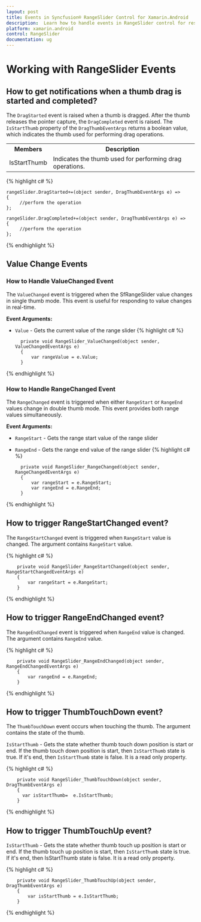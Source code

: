 ```yaml
---
layout: post
title: Events in Syncfusion® RangeSlider Control for Xamarin.Android
description:  Learn how to handle events in RangeSlider control for responsive user interactions and implement custom behaviors in Xamarin.Android applications.
platform: xamarin.android
control: RangeSlider 
documentation: ug
---
```

# Working with RangeSlider Events
## How to get notifications when a thumb drag is started and completed?

The `DragStarted` event is raised when a thumb is dragged. After the thumb releases the pointer capture, the `DragCompleted` event is raised. The `IsStartThumb` property of the `DragThumbEventArgs` returns a boolean value, which indicates the thumb used for performing drag operations.

<table>
<tr>
<th>Members</th>
<th>Description</th>
</tr>
<tr>
<td>IsStartThumb</td>
<td>Indicates the thumb used for performing drag operations.</td>
</tr>
</table>

                                                
{% highlight c# %}

	rangeSlider.DragStarted+=(object sender, DragThumbEventArgs e) =>
	{
         //perform the operation
	};

	rangeSlider.DragCompleted+=(object sender, DragThumbEventArgs e) =>
	{
         //perform the operation
	};

{% endhighlight %}

## Value Change Events

### How to Handle ValueChanged Event

The `ValueChanged` event is triggered when the SfRangeSlider value changes in single thumb mode. This event is useful for responding to value changes in real-time.

**Event Arguments:**
- `Value` - Gets the current value of the range slider
{% highlight c# %}

        private void RangeSlider_ValueChanged(object sender, ValueChangedEventArgs e)
        {
            var rangeValue = e.Value;
        }

{% endhighlight %}

### How to Handle RangeChanged Event

The `RangeChanged` event is triggered when either `RangeStart` or `RangeEnd` values change in double thumb mode. This event provides both range values simultaneously.

**Event Arguments:**
- `RangeStart` - Gets the range start value of the range slider
- `RangeEnd` - Gets the range end value of the range slider
{% highlight c# %}

        private void RangeSlider_RangeChanged(object sender, RangeChangedEventArgs e)
        {
            var rangeStart = e.RangeStart;
            var rangeEnd = e.RangeEnd;
        }

{% endhighlight %}

## How to trigger RangeStartChanged event?

The `RangeStartChanged` event is triggered when `RangeStart` value is changed. The argument contains `RangeStart` value.

{% highlight c# %}

        private void RangeSlider_RangeStartChanged(object sender, RangeStartChangedEventArgs e)
        {
            var rangeStart = e.RangeStart;
        }

{% endhighlight %}

## How to trigger RangeEndChanged event?

The `RangeEndChanged` event is triggered when `RangeEnd` value is changed. The argument contains `RangeEnd` value.

{% highlight c# %}

        private void RangeSlider_RangeEndChanged(object sender, RangeEndChangedEventArgs e)
        {
            var rangeEnd = e.RangeEnd;
        }

{% endhighlight %}

## How to trigger ThumbTouchDown event?

The `ThumbTouchDown` event occurs when touching the thumb. The argument contains the state of the thumb.

`IsStartThumb` - Gets the state whether thumb touch down position is start or end. If the thumb touch down position is start, then `IsStartThumb` state is true. If it's end, then `IsStartThumb` state is false. It is a read only property.

{% highlight c# %}

        private void RangeSlider_ThumbTouchDown(object sender, DragThumbEventArgs e)
        {
          var isStartThumb=  e.IsStartThumb;
        }

{% endhighlight %}

## How to trigger ThumbTouchUp event?

`IsStartThumb` - Gets the state whether thumb touch up position is start or end. If the thumb touch up position is start, then `IsStartThumb` state is true. If it's end, then IsStartThumb state is false. It is a read only property.

{% highlight c# %}

        private void RangeSlider_ThumbTouchUp(object sender, DragThumbEventArgs e)
        {
            var isStartThumb = e.IsStartThumb;
        }

{% endhighlight %}

